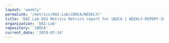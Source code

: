 ```yaml
---
layout: 'weekly'
permalink: '/metrics/DAI-Lab/iBOCA/WEEKLY/'
title: 'DAI Lab OSS Metrics Metrics report for iBOCA | WEEKLY-REPORT-2019-07-14'
organization: 'DAI-Lab'
repository: 'iBOCA'
current_date: '2019-07-14'
---
```

